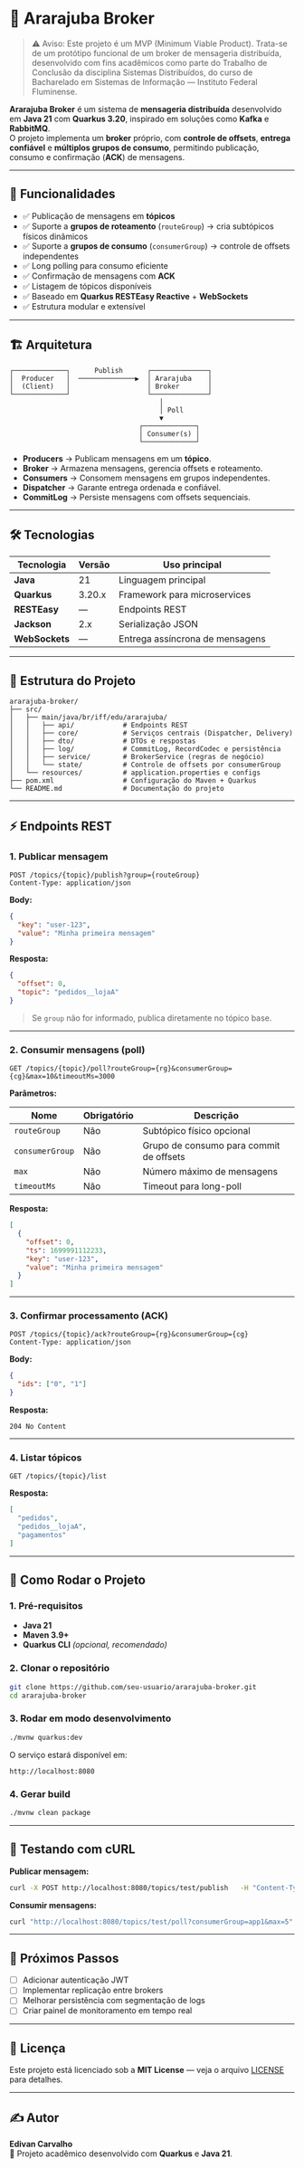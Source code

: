 # 🦜 Ararajuba Broker

>⚠️ Aviso: Este projeto é um MVP (Minimum Viable Product).
> Trata-se de um protótipo funcional de um broker de mensageria distribuída, desenvolvido com fins acadêmicos como parte do Trabalho de Conclusão da disciplina Sistemas Distribuídos, do curso de Bacharelado em Sistemas de Informação — Instituto Federal Fluminense.

**Ararajuba Broker** é um sistema de **mensageria distribuída** desenvolvido em **Java 21** com **Quarkus 3.20**, inspirado em soluções como **Kafka** e **RabbitMQ**.  
O projeto implementa um **broker** próprio, com **controle de offsets**, **entrega confiável** e **múltiplos grupos de consumo**, permitindo publicação, consumo e confirmação (**ACK**) de mensagens.

---

## 🚀 Funcionalidades

- ✅ Publicação de mensagens em **tópicos**
- ✅ Suporte a **grupos de roteamento** (`routeGroup`) → cria subtópicos físicos dinâmicos
- ✅ Suporte a **grupos de consumo** (`consumerGroup`) → controle de offsets independentes
- ✅ Long polling para consumo eficiente
- ✅ Confirmação de mensagens com **ACK**
- ✅ Listagem de tópicos disponíveis
- ✅ Baseado em **Quarkus RESTEasy Reactive** + **WebSockets**
- ✅ Estrutura modular e extensível

---

## 🏗️ Arquitetura

```
┌─────────────┐      Publish      ┌──────────────┐
│  Producer   │  ──────────────▶  │ Ararajuba    │
│  (Client)   │                   │ Broker       │
└─────────────┘                   └──────────────┘
                                     │
                                     │ Poll
                                     ▼
                                ┌─────────────┐
                                │ Consumer(s) │
                                └─────────────┘
```

- **Producers** → Publicam mensagens em um **tópico**.
- **Broker** → Armazena mensagens, gerencia offsets e roteamento.
- **Consumers** → Consomem mensagens em grupos independentes.
- **Dispatcher** → Garante entrega ordenada e confiável.
- **CommitLog** → Persiste mensagens com offsets sequenciais.

---

## 🛠️ Tecnologias

| Tecnologia       | Versão  | Uso principal                    |
|------------------|---------|-----------------------------------|
| **Java**        | 21      | Linguagem principal             |
| **Quarkus**     | 3.20.x  | Framework para microservices    |
| **RESTEasy**    | —       | Endpoints REST                  |
| **Jackson**     | 2.x     | Serialização JSON               |
| **WebSockets**  | —       | Entrega assíncrona de mensagens |

---

## 📂 Estrutura do Projeto

```
ararajuba-broker/
├── src/
│   ├── main/java/br/iff/edu/ararajuba/
│   │   ├── api/            # Endpoints REST
│   │   ├── core/           # Serviços centrais (Dispatcher, Delivery)
│   │   ├── dto/            # DTOs e respostas
│   │   ├── log/            # CommitLog, RecordCodec e persistência
│   │   ├── service/        # BrokerService (regras de negócio)
│   │   └── state/          # Controle de offsets por consumerGroup
│   └── resources/          # application.properties e configs
├── pom.xml                 # Configuração do Maven + Quarkus
└── README.md               # Documentação do projeto
```

---

## ⚡ Endpoints REST

### **1. Publicar mensagem**
```http
POST /topics/{topic}/publish?group={routeGroup}
Content-Type: application/json
```
**Body:**
```json
{
  "key": "user-123",
  "value": "Minha primeira mensagem"
}
```
**Resposta:**
```json
{
  "offset": 0,
  "topic": "pedidos__lojaA"
}
```
> Se `group` não for informado, publica diretamente no tópico base.

---

### **2. Consumir mensagens (poll)**

```http
GET /topics/{topic}/poll?routeGroup={rg}&consumerGroup={cg}&max=10&timeoutMs=3000
```

**Parâmetros:**

| Nome            | Obrigatório | Descrição                               |
|-----------------|-------------|----------------------------------------|
| `routeGroup`    | Não         | Subtópico físico opcional             |
| `consumerGroup` | Não         | Grupo de consumo para commit de offsets |
| `max`           | Não         | Número máximo de mensagens           |
| `timeoutMs`     | Não         | Timeout para long-poll               |


**Resposta:**
```json
[
  {
    "offset": 0,
    "ts": 1699991112233,
    "key": "user-123",
    "value": "Minha primeira mensagem"
  }
]
```

---

### **3. Confirmar processamento (ACK)**

```http
POST /topics/{topic}/ack?routeGroup={rg}&consumerGroup={cg}
Content-Type: application/json
```

**Body:**
```json
{
  "ids": ["0", "1"]
}
```

**Resposta:**
```
204 No Content
```

---

### **4. Listar tópicos**

```http
GET /topics/{topic}/list
```
**Resposta:**
```json
[
  "pedidos",
  "pedidos__lojaA",
  "pagamentos"
]
```

---

## 🧩 Como Rodar o Projeto

### **1. Pré-requisitos**
- **Java 21**
- **Maven 3.9+**
- **Quarkus CLI** *(opcional, recomendado)*

### **2. Clonar o repositório**
```bash
git clone https://github.com/seu-usuario/ararajuba-broker.git
cd ararajuba-broker
```

### **3. Rodar em modo desenvolvimento**
```bash
./mvnw quarkus:dev
```
O serviço estará disponível em:
```
http://localhost:8080
```

### **4. Gerar build**
```bash
./mvnw clean package
```

---

## 🧪 Testando com cURL

**Publicar mensagem:**
```bash
curl -X POST http://localhost:8080/topics/test/publish   -H "Content-Type: application/json"   -d '{"key":"k1","value":"mensagem"}'
```

**Consumir mensagens:**
```bash
curl "http://localhost:8080/topics/test/poll?consumerGroup=app1&max=5"
```

---

## 📌 Próximos Passos

- [ ] Adicionar autenticação JWT
- [ ] Implementar replicação entre brokers
- [ ] Melhorar persistência com segmentação de logs
- [ ] Criar painel de monitoramento em tempo real

---

## 📝 Licença

Este projeto está licenciado sob a **MIT License** — veja o arquivo [LICENSE](LICENSE) para detalhes.

---

## ✍️ Autor

**Edivan Carvalho**  
🚀 Projeto acadêmico desenvolvido com **Quarkus** e **Java 21**.
